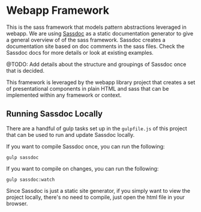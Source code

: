 # Webapp Framework

This is the sass framework that models pattern abstractions leveraged in webapp. We are using [Sassdoc](http://sassdoc.com/) as a static documentation generator to give a general overview of of the sass framework. Sassdoc creates a documentation site based on doc comments in the sass files. Check the Sassdoc docs for more details or look at existing examples.

@TODO: Add details about the structure and groupings of Sassdoc once that is decided.

This framework is leveraged by the webapp library project that creates a set of presentational components in plain HTML and sass that can be implemented within any framework or context.

## Running Sassdoc Locally

There are a handful of gulp tasks set up in the `gulpfile.js` of this project that can be used to run and update Sassdoc locally.

If you want to compile Sassdoc once, you can run the following:

```
gulp sassdoc
```

If you want to compile on changes, you can run the following:

```
gulp sassdoc:watch
```

Since Sassdoc is just a static site generator, if you simply want to view the project locally, there's no need to compile, just open the html file in your browser.